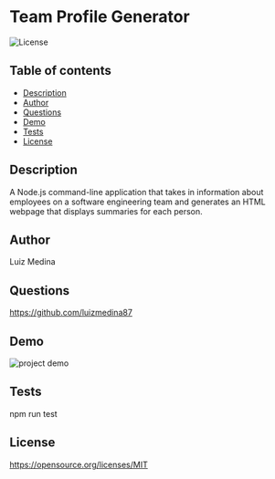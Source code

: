 # Team Profile Generator
![License](https://img.shields.io/badge/License-MIT-blue.svg)

## Table of contents
* [Description](#description)
* [Author](#author)
* [Questions](#questions)
* [Demo](#demo)
* [Tests](#tests)
* [License](#license)

## Description
A Node.js command-line application that takes in information about employees on a software engineering team and generates an HTML webpage that displays summaries for each person.

## Author
Luiz Medina

## Questions
https://github.com/luizmedina87

## Demo
![project demo](https://github.com/luizmedina87/team-profile-generator/blob/main/./assets/myteam.gif)

## Tests
npm run test

## License
https://opensource.org/licenses/MIT